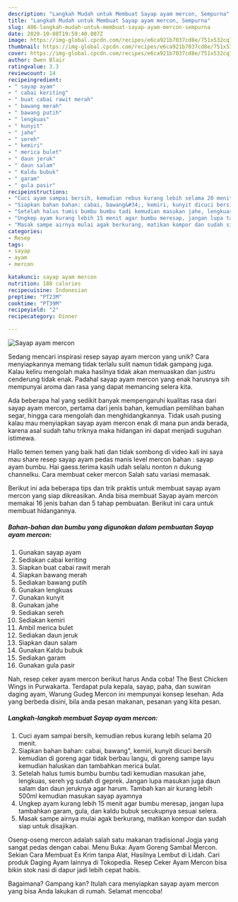 ```yaml
---
description: "Langkah Mudah untuk Membuat Sayap ayam mercon, Sempurna"
title: "Langkah Mudah untuk Membuat Sayap ayam mercon, Sempurna"
slug: 486-langkah-mudah-untuk-membuat-sayap-ayam-mercon-sempurna
date: 2020-10-08T19:59:40.807Z
image: https://img-global.cpcdn.com/recipes/e6ca921b7037cd8e/751x532cq70/sayap-ayam-mercon-foto-resep-utama.jpg
thumbnail: https://img-global.cpcdn.com/recipes/e6ca921b7037cd8e/751x532cq70/sayap-ayam-mercon-foto-resep-utama.jpg
cover: https://img-global.cpcdn.com/recipes/e6ca921b7037cd8e/751x532cq70/sayap-ayam-mercon-foto-resep-utama.jpg
author: Owen Blair
ratingvalue: 3.3
reviewcount: 14
recipeingredient:
- " sayap ayam"
- " cabai keriting"
- " buat cabai rawit merah"
- " bawang merah"
- " bawang putih"
- " lengkuas"
- " kunyit"
- " jahe"
- " sereh"
- " kemiri"
- " merica bulet"
- " daun jeruk"
- " daun salam"
- " Kaldu bubuk"
- " garam"
- " gula pasir"
recipeinstructions:
- "Cuci ayam sampai bersih, kemudian rebus kurang lebih selama 20 menit."
- "Siapkan bahan bahan: cabai, bawang&#34;, kemiri, kunyit dicuci bersih kemudian di goreng agar tidak berbau langu, di goreng sampe layu kemudian haluskan dan tambahkan merica bulat."
- "Setelah halus tumis bumbu bumbu tadi kemudian masukan jahe, lengkuas, sereh yg sudah di geprek. Jangan lupa masukan juga daun salam dan daun jeruknya agar harum. Tambah kan air kurang lebih 500ml kemudian masukan sayap ayamnya"
- "Ungkep ayam kurang lebih 15 menit agar bumbu meresap, jangan lupa tambahkan garam, gula, dan kaldu bubuk secukupnya sesuai selera."
- "Masak sampe airnya mulai agak berkurang, matikan kompor dan sudah siap untuk disajikan."
categories:
- Resep
tags:
- sayap
- ayam
- mercon

katakunci: sayap ayam mercon 
nutrition: 188 calories
recipecuisine: Indonesian
preptime: "PT23M"
cooktime: "PT39M"
recipeyield: "2"
recipecategory: Dinner

---
```



![Sayap ayam mercon](https://img-global.cpcdn.com/recipes/e6ca921b7037cd8e/751x532cq70/sayap-ayam-mercon-foto-resep-utama.jpg)

Sedang mencari inspirasi resep sayap ayam mercon yang unik? Cara menyiapkannya memang tidak terlalu sulit namun tidak gampang juga. Kalau keliru mengolah maka hasilnya tidak akan memuaskan dan justru cenderung tidak enak. Padahal sayap ayam mercon yang enak harusnya sih mempunyai aroma dan rasa yang dapat memancing selera kita.

Ada beberapa hal yang sedikit banyak mempengaruhi kualitas rasa dari sayap ayam mercon, pertama dari jenis bahan, kemudian pemilihan bahan segar, hingga cara mengolah dan menghidangkannya. Tidak usah pusing kalau mau menyiapkan sayap ayam mercon enak di mana pun anda berada, karena asal sudah tahu triknya maka hidangan ini dapat menjadi suguhan istimewa.

Hallo temen temen yang baik hati dan tidak sombong di video kali ini saya mau share resep sayap ayam pedas manis level mercon bahan : sayap ayam bumbu. Hai gaess.terima kasih udah selalu nonton n dukung channelku. Cara membuat ceker mercon Salah satu variasi memasak.


Berikut ini ada beberapa tips dan trik praktis untuk membuat sayap ayam mercon yang siap dikreasikan. Anda bisa membuat Sayap ayam mercon memakai 16 jenis bahan dan 5 tahap pembuatan. Berikut ini cara untuk membuat hidangannya.

<!--inarticleads1-->

##### Bahan-bahan dan bumbu yang digunakan dalam pembuatan Sayap ayam mercon:

1. Gunakan  sayap ayam
1. Sediakan  cabai keriting
1. Siapkan  buat cabai rawit merah
1. Siapkan  bawang merah
1. Sediakan  bawang putih
1. Gunakan  lengkuas
1. Gunakan  kunyit
1. Gunakan  jahe
1. Sediakan  sereh
1. Sediakan  kemiri
1. Ambil  merica bulet
1. Sediakan  daun jeruk
1. Siapkan  daun salam
1. Gunakan  Kaldu bubuk
1. Sediakan  garam
1. Gunakan  gula pasir


Nah, resep ceker ayam mercon berikut harus Anda coba! The Best Chicken Wings in Purwakarta. Terdapat pula kepala, sayap, paha, dan suwiran daging ayam, Warung Gudeg Mercon ini mempunyai konsep lesehan. Ada yang berbeda disini, bila anda pesan makanan, pesanan yang kita pesan. 

<!--inarticleads2-->

##### Langkah-langkah membuat Sayap ayam mercon:

1. Cuci ayam sampai bersih, kemudian rebus kurang lebih selama 20 menit.
1. Siapkan bahan bahan: cabai, bawang&#34;, kemiri, kunyit dicuci bersih kemudian di goreng agar tidak berbau langu, di goreng sampe layu kemudian haluskan dan tambahkan merica bulat.
1. Setelah halus tumis bumbu bumbu tadi kemudian masukan jahe, lengkuas, sereh yg sudah di geprek. Jangan lupa masukan juga daun salam dan daun jeruknya agar harum. Tambah kan air kurang lebih 500ml kemudian masukan sayap ayamnya
1. Ungkep ayam kurang lebih 15 menit agar bumbu meresap, jangan lupa tambahkan garam, gula, dan kaldu bubuk secukupnya sesuai selera.
1. Masak sampe airnya mulai agak berkurang, matikan kompor dan sudah siap untuk disajikan.


Oseng-oseng mercon adalah salah satu makanan tradisional Jogja yang sangat pedas dengan cabai. Menu Buka: Ayam Goreng Sambal Mercon. Sekian Cara Membuat Es Krim tanpa Alat, Hasilnya Lembut di Lidah. Cari produk Daging Ayam lainnya di Tokopedia. Resep Ceker Ayam Mercon bisa bikin stok nasi di dapur jadi lebih cepat habis. 

Bagaimana? Gampang kan? Itulah cara menyiapkan sayap ayam mercon yang bisa Anda lakukan di rumah. Selamat mencoba!
